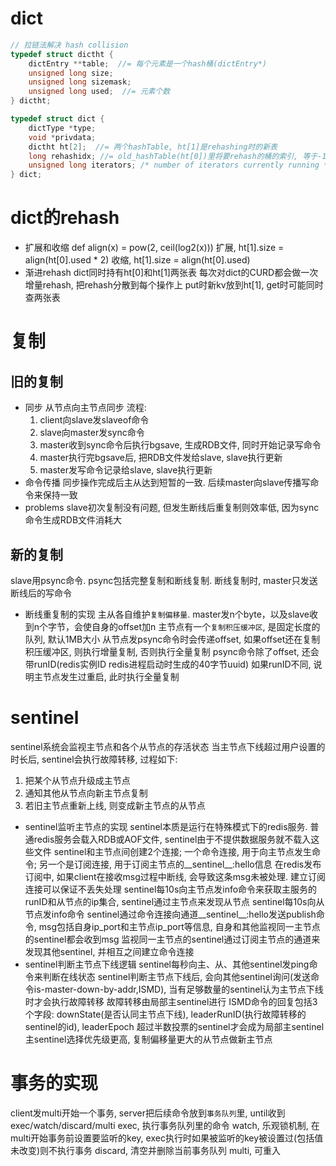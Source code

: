 # dict
```c
// 拉链法解决 hash collision
typedef struct dictht {
    dictEntry **table;  //= 每个元素是一个hash桶(dictEntry*)
    unsigned long size;
    unsigned long sizemask;
    unsigned long used;  //= 元素个数
} dictht;

typedef struct dict {
    dictType *type;
    void *privdata;
    dictht ht[2];  //= 两个hashTable, ht[1]是rehashing时的新表
    long rehashidx; //= old_hashTable(ht[0])里将要rehash的桶的索引, 等于-1时不在rehashing[@ref dictIsRehashing()]
    unsigned long iterators; /* number of iterators currently running */
} dict;
```

# dict的rehash
- 扩展和收缩
def align(x) = pow(2, ceil(log2(x)))
扩展, ht[1].size = align(ht[0].used * 2)
收缩, ht[1].size = align(ht[0].used)
- 渐进rehash
dict同时持有ht[0]和ht[1]两张表
每次对dict的CURD都会做一次增量rehash, 把rehash分散到每个操作上
put时新kv放到ht[1], get时可能同时查两张表

# 复制
## 旧的复制
- 同步
从节点向主节点同步
流程:
  1. client向slave发slaveof命令
  2. slave向master发sync命令
  3. master收到sync命令后执行bgsave, 生成RDB文件, 同时开始记录写命令
  4. master执行完bgsave后, 把RDB文件发给slave, slave执行更新
  5. master发写命令记录给slave, slave执行更新
- 命令传播
同步操作完成后主从达到短暂的一致. 后续master向slave传播写命令来保持一致
- problems
slave初次复制没有问题, 但发生断线后重复制则效率低, 因为sync命令生成RDB文件消耗大
## 新的复制
slave用psync命令. psync包括完整复制和断线复制. 断线复制时, master只发送断线后的写命令
- 断线重复制的实现
主从各自维护`复制偏移量`. master发n个byte，以及slave收到n个字节，会使自身的offset加n
主节点有一个`复制积压缓冲区`, 是固定长度的队列, 默认1MB大小
从节点发psync命令时会传递offset, 如果offset还在复制积压缓冲区, 则执行增量复制, 否则执行全量复制
psync命令除了offset, 还会带runID(redis实例ID redis进程启动时生成的40字节uuid)
如果runID不同, 说明主节点发生过重启, 此时执行全量复制

# sentinel
sentinel系统会监视主节点和各个从节点的存活状态
当主节点下线超过用户设置的时长后, sentinel会执行故障转移, 过程如下:
  1. 把某个从节点升级成主节点
  2. 通知其他从节点向新主节点复制
  3. 若旧主节点重新上线, 则变成新主节点的从节点
- sentinel监听主节点的实现
sentinel本质是运行在特殊模式下的redis服务. 普通redis服务会载入RDB或AOF文件, sentinel由于不提供数据服务就不载入这些文件
sentinel和主节点间创建2个连接; 一个命令连接, 用于向主节点发生命令; 另一个是订阅连接, 用于订阅主节点的__sentinel__:hello信息
  在redis发布订阅中, 如果client在接收msg过程中断线, 会导致这条msg未被处理. 建立订阅连接可以保证不丢失处理
sentinel每10s向主节点发info命令来获取主服务的runID和从节点的ip集合, sentinel通过主节点来发现从节点
sentinel每10s向从节点发info命令
sentinel通过命令连接向通道__sentinel__:hello发送publish命令, msg包括自身ip_port和主节点ip_port等信息, 自身和其他监视同一主节点的sentinel都会收到msg
监视同一主节点的sentinel通过订阅主节点的通道来发现其他sentinel, 并相互之间建立命令连接
- sentinel判断主节点下线逻辑
sentinel每秒向主、从、其他sentinel发ping命令来判断在线状态
sentinel判断主节点下线后, 会向其他sentinel询问(发送命令is-master-down-by-addr,ISMD), 当有足够数量的sentinel认为主节点下线时才会执行故障转移
故障转移由局部主sentinel进行
ISMD命令的回复包括3个字段: downState(是否认同主节点下线), leaderRunID(执行故障转移的sentinel的id), leaderEpoch
超过半数投票的sentinel才会成为局部主sentinel
主sentinel选择优先级更高, 复制偏移量更大的从节点做新主节点

# 事务的实现
client发multi开始一个事务, server把后续命令放到`事务队列`里, until收到exec/watch/discard/multi
  exec, 执行事务队列里的命令
  watch, 乐观锁机制, 在multi开始事务前设置要监听的key, exec执行时如果被监听的key被设置过(包括值未改变)则不执行事务
  discard, 清空并删除当前事务队列
  multi, 可重入